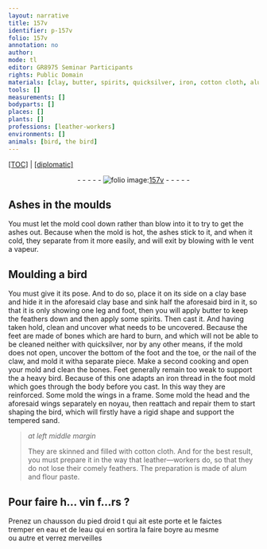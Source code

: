 ```yaml
---
layout: narrative
title: 157v
identifier: p-157v
folio: 157v
annotation: no
author:
mode: tl
editor: GR8975 Seminar Participants
rights: Public Domain
materials: [clay, butter, spirits, quicksilver, iron, cotton cloth, alum, flour paste, eau]
tools: []
measurements: []
bodyparts: []
places: []
plants: []
professions: [leather-workers]
environments: []
animals: [bird, the bird]
---
```


<p><a href="{{ site.baseurl }}/translation/">[TOC]</a> | <a href="{{ site.baseurl }}/texts/p-157v_tc/" target="_blank">[diplomatic]</a></p><div class="folio" align="center">- - - - - <a href="http://gallica.bnf.fr/ark:/12148/btv1b10500001g/f320.image" target="_blank"><img src="https://cu-mkp.github.io/2017-workshop-edition/assets/photo-icon.png" alt="folio image: " style="display:inline-block; margin-bottom:-3px;"/>157v</a> - - - - - </div>  
  

## Ashes in the moulds

 
You must let the mold cool down rather than blow into it to try to get the ashes out. Because when the mold is hot, the ashes stick to it, and when it cold, they separate from it more easily, and will exit by blowing with le vent a vapeur.

 
  

## Moulding a <span class="al">bird</span>

 
You must give it its pose. And to do so, place it on its side on a <span class="m">clay</span> base and hide it in the aforesaid <span class="m">clay</span> base and sink half the aforesaid <span class="al">bird</span> in it, so that it is only showing one leg and foot, then you will apply <span class="m">butter</span> to keep the feathers down and then apply some <span class="m">spirits</span>. Then cast it. And having taken hold, clean and uncover what needs to be uncovered. Because the feet are made of bones which are hard to burn, and which will not be able to be cleaned neither with <span class="m">quicksilver</span>, nor by any other means, if the mold does not open, uncover the bottom of the foot and the toe, or the nail of the claw, and mold <span class="sup">it with</span>a separate piece. Make a second cooking and open your mold and clean the bones. Feet generally remain <span class="sup">too</span> weak to support the a heavy <span class="al">bird</span>. Because of this one adapts an <span class="m">iron</span> thread in the foot mold which goes through the body before you cast. In this way they are reinforced. Some mold the wings in a frame. Some mold the head and the aforesaid wings separately en noyau, then reattach and repair them to start shaping <span class="sup"><span class="al">the bird</span></span>, which will firstly have a rigid shape and support the tempered sand.
 
> *at left middle margin*
> 
> 
> They are skinned and filled with <span class="m">cotton cloth</span>. And for the best result, you must prepare it in the way that <span class="pro">leather—workers</span> do, so that they do not lose their comely feathers. The preparation is made of <span class="m">alum</span> and <span class="m">flour paste</span>.
 
 
  

## Po<span class="exp">ur</span> f<span class="exp">air</span>e h<span class="exp">…</span> vin f<span class="exp">…</span>rs <span class="x">?</span>

 
Prenez un chausson du pied droid <span class="add">t</span> qui ait este porte et le faictes<br/> tremper en <span class="m">eau</span> et de l<span class="m">eau</span> q<span class="exp">u</span>i en sortira la f<span class="exp">air</span>e boyre au mesme<br/> ou autre et v<span class="exp">er</span>rez merveilles
 
